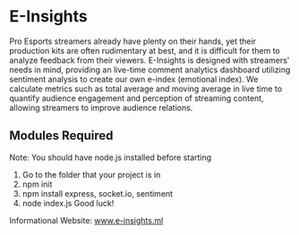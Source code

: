 # E-Insights
Pro Esports streamers already have plenty on their hands, yet their production kits are often rudimentary at best, and it is difficult for them to analyze feedback from their viewers. 
E-Insights is designed with streamers' needs in mind, providing an live-time comment analytics dashboard utilizing sentiment analysis to create our own e-index (emotional index). We calculate metrics such as total average and moving average in live time to quantify audience engagement and perception of streaming content, allowing streamers to improve audience relations.

## Modules Required
Note: You should have node.js installed before starting
1. Go to the folder that your project is in
2. npm init
3. npm install express, socket.io, sentiment
4. node index.js
Good luck!

Informational Website: www.e-insights.ml
